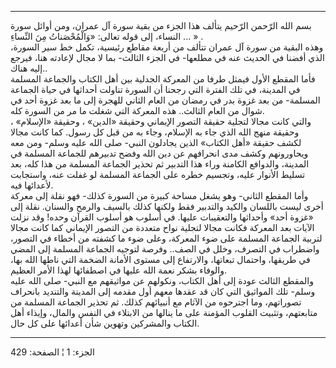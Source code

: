 ------------------------------------------------------------------------

بسم الله الرّحمن الرّحيم يتألف هذا الجزء من بقية سورة آل عمران، ومن أوائل
سورة النساء، إلى قوله تعالى: «وَالْمُحْصَناتُ مِنَ النِّساءِ ... » .  
وهذه البقية من سورة آل عمران تتألف من أربعة مقاطع رئيسية، تكمل خط سير
السورة، الذي أفضنا في الحديث عنه في مطلعها- في الجزء الثالث- بما لا مجال
لإعادته هنا، فيرجع إليه هناك..  
فأما المقطع الأول فيمثل طرفا من المعركة الجدلية بين أهل الكتاب والجماعة
المسلمة في المدينة، في تلك الفترة التي رجحنا أن السورة تناولت أحداثها في
حياة الجماعة المسلمة- من بعد غزوة بدر في رمضان من العام الثاني للهجرة
إلى ما بعد غزوة أحد في شوال من العام الثالث.. هذه المعركة التي شغلت ما
مر من السورة كله.  
والتي كانت مجالا لتجلية حقيقة التصور الإيماني وحقيقة «الدين» ، وحقيقة
«الإسلام» ، وحقيقة منهج الله الذي جاء به الإسلام، وجاء به من قبل كل
رسول. كما كانت مجالا لكشف حقيقة «أهل الكتاب» الذين يجادلون النبي- صلى
الله عليه وسلم- ومن معه ويحاورونهم وكشف مدى انحرافهم عن دين الله وفضح
تدبيرهم للجماعة المسلمة في المدينة، والدوافع الكامنة وراء هذا التدبير ثم
تحذير الجماعة المسلمة من هذا كله، بعد تسليط الأنوار عليه، وتجسيم خطره
على الجماعة المسلمة لو غفلت عنه، واستجابت لأعدائها فيه.  
وأما المقطع الثاني- وهو يشغل مساحة كبيرة من السورة كذلك- فهو نقلة إلى
معركة أخرى ليست باللسان والكيد والتدبير فقط ولكنها كذلك بالسيف والرمح
والسنان. نقلة إلى «غزوة أحد» وأحداثها والتعقيبات عليها. في أسلوب هو
أسلوب القرآن وحده! وقد نزلت الآيات بعد المعركة فكانت مجالا لتجلية نواح
متعددة من التصور الإيماني كما كانت مجالا لتربية الجماعة المسلمة على ضوء
المعركة، وعلى ضوء ما كشفته من أخطاء في التصور، واضطراب في التصرف، وخلل
في الصف.. وفرصة لتوجيه الجماعة المسلمة إلى المضي في طريقها، واحتمال
تبعاتها، والارتفاع إلى مستوى الأمانة الضخمة التي ناطها الله بها، والوفاء
بشكر نعمة الله عليها في اصطفائها لهذا الأمر العظيم.  
والمقطع الثالث عودة إلى أهل الكتاب، ونكولهم عن مواثيقهم مع النبي- صلى
الله عليه وسلم- تلك المواثيق التي كان قد عقدها معهم أول مقدمه إلى
المدينة والتنديد بانحراف تصوراتهم، وما اجترحوه من الآثام مع أنبيائهم
كذلك. ثم تحذير الجماعة المسلمة من متابعتهم، وتثبيت القلوب المؤمنة على ما
ينالها من الابتلاء في النفس والمال، وإيذاء أهل الكتاب والمشركين وتهوين
شأن أعدائها على كل حال.

------------------------------------------------------------------------

الجزء: 1 ¦ الصفحة: 429
